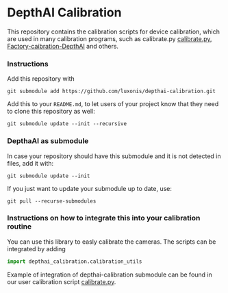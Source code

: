 # DepthAI Calibration

This repository contains the calibration scripts for device calibration, which are used in many calibration programs, such as calibrate.py [calibrate.py](https://github.com/luxonis/depthai), [Factory-caibration-DepthAI](https://github.com/luxonis/Factory-calibration-DepthAI) and others.

### Instructions
Add this repository with
```
git submodule add https://github.com/luxonis/depthai-calibration.git
```
Add this to your `README.md`, to let users of your project know that they need to clone this repository as well:
```
git submodule update --init --recursive
```
### DepthaAI as submodule
In case your repository should have this submodule and it is not detected in files, add it with:
```
git submodule update --init
```
If you just want to update your submodule up to date, use:
```
git pull --recurse-submodules
```

### Instructions on how to integrate this into your calibration routine

 You can use this library to easly calibrate the cameras. The scripts can be integrated by adding 
 ```python
 import depthai_calibration.calibration_utils
 ```
Example of integration of depthai-calibration submodule can be found in our user calibration script [calibrate.py](https://github.com/luxonis/depthai/blob/main/calibrate.py).

